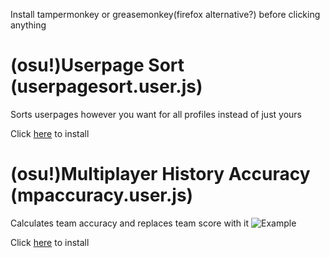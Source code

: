 Install tampermonkey or greasemonkey(firefox alternative?) before clicking anything
# (osu!)Userpage Sort (userpagesort.user.js)
Sorts userpages however you want for all profiles instead of just yours

Click [here](https://github.com/Thymue/userscripts/raw/master/userpagesort.user.js) to install

# (osu!)Multiplayer History Accuracy (mpaccuracy.user.js)
Calculates team accuracy and replaces team score with it
![Example](https://i.imgur.com/LCkWwvD.png "Example")

Click [here](https://github.com/Thymue/userscripts/raw/master/mpaccuracy.user.js) to install
